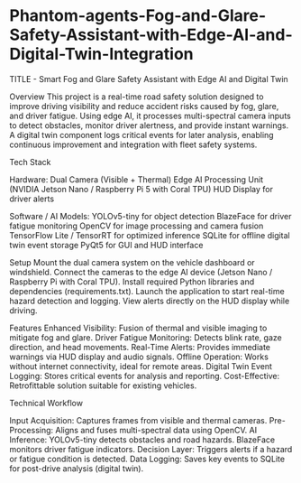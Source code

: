 # Phantom-agents-Fog-and-Glare-Safety-Assistant-with-Edge-AI-and-Digital-Twin-Integration
TITLE - Smart Fog and Glare Safety Assistant with Edge AI and Digital Twin

Overview
This project is a real-time road safety solution designed to improve driving visibility and reduce accident risks caused by fog, glare, and driver fatigue. Using edge AI, it processes multi-spectral camera inputs to detect obstacles, monitor driver alertness, and provide instant warnings. A digital twin component logs critical events for later analysis, enabling continuous improvement and integration with fleet safety systems.

Tech Stack

Hardware:
Dual Camera (Visible + Thermal)
Edge AI Processing Unit (NVIDIA Jetson Nano / Raspberry Pi 5 with Coral TPU)
HUD Display for driver alerts

Software / AI Models:
YOLOv5-tiny for object detection
BlazeFace for driver fatigue monitoring
OpenCV for image processing and camera fusion
TensorFlow Lite / TensorRT for optimized inference
SQLite for offline digital twin event storage
PyQt5 for GUI and HUD interface

Setup
Mount the dual camera system on the vehicle dashboard or windshield.
Connect the cameras to the edge AI device (Jetson Nano / Raspberry Pi with Coral TPU).
Install required Python libraries and dependencies (requirements.txt).
Launch the application to start real-time hazard detection and logging.
View alerts directly on the HUD display while driving.

Features
Enhanced Visibility: Fusion of thermal and visible imaging to mitigate fog and glare.
Driver Fatigue Monitoring: Detects blink rate, gaze direction, and head movements.
Real-Time Alerts: Provides immediate warnings via HUD display and audio signals.
Offline Operation: Works without internet connectivity, ideal for remote areas.
Digital Twin Event Logging: Stores critical events for analysis and reporting.
Cost-Effective: Retrofittable solution suitable for existing vehicles.

Technical Workflow

Input Acquisition: Captures frames from visible and thermal cameras.
Pre-Processing: Aligns and fuses multi-spectral data using OpenCV.
AI Inference:
YOLOv5-tiny detects obstacles and road hazards.
BlazeFace monitors driver fatigue indicators.
Decision Layer: Triggers alerts if a hazard or fatigue condition is detected.
Data Logging: Saves key events to SQLite for post-drive analysis (digital twin).
